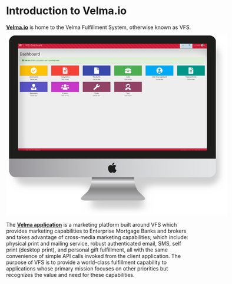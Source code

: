 # Introduction to Velma.io

**[Velma.io](https://www.meetvelma.com/products/vfs)** is home to the Velma Fulfillment System, otherwise known as VFS.

<div>
    <img src="../images/Velma.png" style="max-width: 600px;"/>
</div>

The **[Velma application](https://www.velma.com)** is a marketing platform built around VFS which provides marketing capabilities to Enterprise Mortgage Banks and brokers and takes advantage of cross-media marketing capabilities; which include: physical print and mailing service, robust authenticated email, SMS, self print (desktop print), and personal gift fulfillment, all with the same convenience of simple API calls invoked from the client application.  The purpose of VFS is to provide a world-class fulfillment capability to applications whose primary mission focuses on other priorities but recognizes the value and need for these capabilities.
